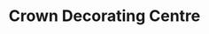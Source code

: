 ---
title: "Crown Decorating Centre"
url: /edinburgh/crown-decorating-centre/
shop: doityourself
---